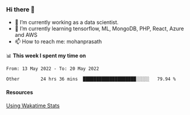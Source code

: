 ### Hi there 👋

- 🔭 I’m currently working as a data scientist.
- 🌱 I’m currently learning tensorflow, ML, MongoDB, PHP, React, Azure and AWS
- 📫 How to reach me: mohanprasath

📊 **This week I spent my time on**
<!--START_SECTION:waka-->

```text
From: 13 May 2022 - To: 20 May 2022

Other        24 hrs 36 mins  ████████████████████░░░░░   79.94 %
```

<!--END_SECTION:waka-->

#### Resources
[Using Wakatime Stats](https://github.com/marketplace/actions/waka-readme)
